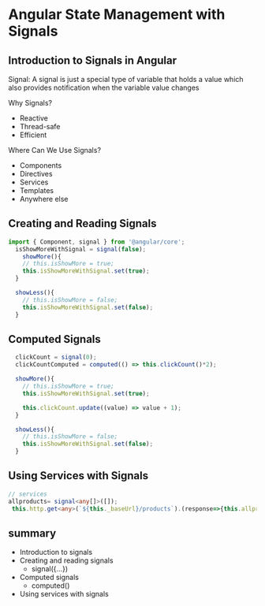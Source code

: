 # Angular State Management with Signals

## Introduction to Signals in Angular

Signal: A signal is just a special type of variable that holds a value which also provides notification when the variable value changes

Why Signals?
- Reactive 
- Thread-safe 
- Efficient

Where Can We Use Signals?

- Components
- Directives
- Services
- Templates
- Anywhere else

## Creating and Reading Signals
```ts
import { Component, signal } from '@angular/core';
  isShowMoreWithSignal = signal(false);
    showMore(){
    // this.isShowMore = true;
    this.isShowMoreWithSignal.set(true);
  }

  showLess(){
    // this.isShowMore = false;
    this.isShowMoreWithSignal.set(false);
  }
```

## Computed Signals
```ts
  clickCount = signal(0);
  clickCountComputed = computed(() => this.clickCount()*2);

  showMore(){
    // this.isShowMore = true;
    this.isShowMoreWithSignal.set(true);

    this.clickCount.update((value) => value + 1);
  }

  showLess(){
    // this.isShowMore = false;
    this.isShowMoreWithSignal.set(false);
  }
```

## Using Services with Signals

```ts
// services
allproducts= signal<any[]>([]);
 this.http.get<any>(`${this._baseUrl}/products`).(response=>{this.allproducts.set(response);},error=>{console.log("error")});

```

## summary

-   Introduction to signals
-   Creating and reading signals
    - signal({…})
-   Computed signals
    - computed()
-   Using services with signals